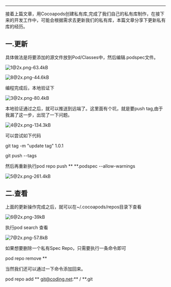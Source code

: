 



---

接着上篇文章，用Cocoapods创建私有库,完成了我们自己的私有库制作，在接下来的开发工作中，可能会根据需求去更新我们的私有库，本篇文章分享下更新私有库的经历。

## 一.更新 ##

具体做法是将要添加的源文件放到Pod/Classes中，然后编辑.podspec文件。

![1@2x.png-63.4kB][1]


![8@2x.png-44.6kB][2]

编程完成后，本地验证下

![3@2x.png-80.4kB][3]

本地验证通过之后，就可以推送到远端了。这里面有个坑，就是要push tag,由于我漏了这一步，出现了一下问题。

![4@2x.png-134.3kB][4]

可以尝试如下代码

git tag -m "update tag" 1.0.1

git push --tags 

然后再重新执行pod repo push ** **.podspec --allow-warnings

![5@2x.png-261.4kB][5]

## 二.查看 ##

上面的更新操作完成之后，就可以在~/.cocoapods/repos目录下查看

![6@2x.png-39kB][6]

执行pod search 查看

![7@2x.png-57.8kB][7]

如果想要删除一个私有Spec Repo，只需要执行一条命令即可

pod repo remove **

当然我们还可以通过一下命令添加回来。

pod repo add ** git@coding.net:** / **.git



  [1]: http://static.zybuluo.com/stevenlfg/4l9vywh1r0p5edsdb0ok7rzh/1@2x.png
  [2]: http://static.zybuluo.com/stevenlfg/btctktd27do1y1fs2nbx3ef0/8@2x.png
  [3]: http://static.zybuluo.com/stevenlfg/d3e2copthpjog84duo1aw0yq/3@2x.png
  [4]: http://static.zybuluo.com/stevenlfg/tfhm97de70wjg0jmzesceqsx/4@2x.png
  [5]: http://static.zybuluo.com/stevenlfg/ji43jcgs62gejrrr909a1soj/5@2x.png
  [6]: http://static.zybuluo.com/stevenlfg/s9neo1oj6t6gf3ngh7851pgu/6@2x.png
  [7]: http://static.zybuluo.com/stevenlfg/ic3a08v516u570kbiwymyl7t/7@2x.png
